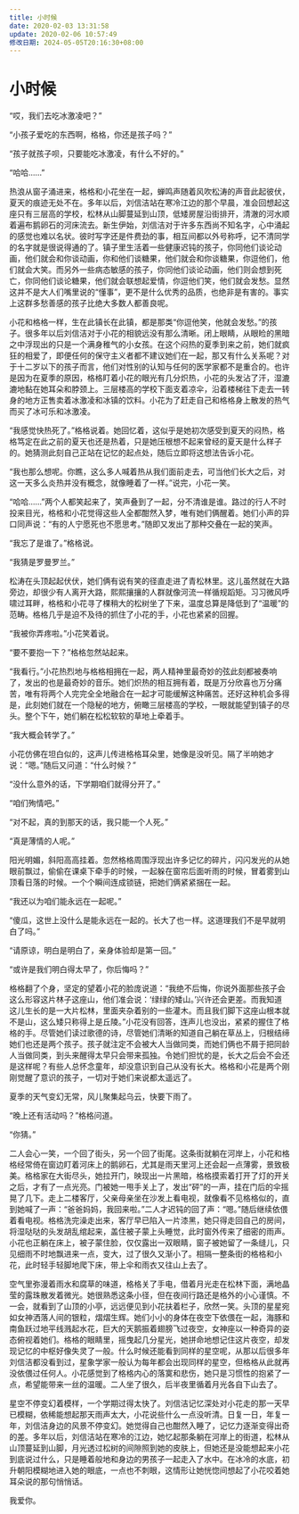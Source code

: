 ```yaml
---
title: 小时候
date: 2020-02-03 13:31:58
update: 2020-02-06 10:57:49
修改日期: 2024-05-05T20:16:30+08:00
---
```


# 小时候

“哎，我们去吃冰激凌吧？”

“小孩子爱吃的东西啊，格格，你还是孩子吗？”

“孩子就孩子呗，只要能吃冰激凌，有什么不好的。”

“哈哈……”

热浪从窗子涌进来，格格和小花坐在一起，蝉鸣声随着风吹松涛的声音此起彼伏，夏天的痕迹无处不在。多年以后，刘信洁站在寒冷江边的那个早晨，准会回想起这座只有三层高的学校，松林从山脚蔓延到山顶，低矮房屋沿街排开，清澈的河水顺着遍布鹅卵石的河床流去。新生伊始，刘信洁对于许多东西尚不知名字，心中涌起的感觉也难以名状。彼时写字还是件费劲的事，相互间都以外号称呼，记不清同学的名字就是很说得通的了。镇子里生活着一些健康迟钝的孩子，你同他们谈论动画，他们就会和你谈动画，你和他们谈糖果，他们就会和你谈糖果，你逗他们，他们就会大笑。而另外一些病态敏感的孩子，你同他们谈论动画，他们则会想到死亡，你同他们谈论糖果，他们就会联想起爱情，你逗他们笑，他们就会发愁。显然这并不是大人们嘴里说的“懂事”，更不是什么优秀的品质，也绝非是有害的。事实上这群多愁善感的孩子比绝大多数人都善良呢。

小花和格格一样，生在此镇长在此镇，都是那类“你逗他笑，他就会发愁。”的孩子。很多年以后刘信洁对于小花的相貌远没有那么清晰。闭上眼睛，从眼睑的黑暗之中浮现出的只是一个满身稚气的小女孩。在这个闷热的夏季到来之前，她们就疯狂的相爱了，即便任何的保守主义者都不建议她们在一起，那又有什么关系呢？对于十二岁以下的孩子而言，他们对性别的认知与任何的医学家都不是重合的。也许是因为在夏季的原因，格格盯着小花的眼光有几分炽热，小花的头发沾了汗，湿漉漉地黏在她耳朵和脖颈上。三层楼高的学校下面支着凉伞，沿着楼梯往下走去一转身的地方正售卖着冰激凌和冰镇的饮料。小花为了赶走自己和格格身上散发的热气而买了冰可乐和冰激凌。

“我感觉快热死了。”格格说着。她回忆着，这似乎是她初次感受到夏天的闷热，格格笃定在此之前的夏天也还是热着，只是她压根想不起来曾经的夏天是什么样子的。她猜测此刻自己正站在记忆的起点处，随后立即将这想法告诉小花。

“我也那么想呢。你瞧，这么多人喊着热从我们面前走去，可当他们长大之后，对这一天多么炎热并没有概念，就像睡着了一样。”说完，小花一笑。

“哈哈……”两个人都笑起来了，笑声叠到了一起，分不清谁是谁。路过的行人不时投来目光，格格和小花觉得这些人全都酣然入梦，唯有她们俩醒着。她们小声的异口同声说：“有的人宁愿死也不愿思考。”随即又发出了那种交叠在一起的笑声。

“我忘了是谁了。”格格说。

“我猜是罗曼罗兰。”

松涛在头顶起起伏伏，她们俩有说有笑的径直走进了青松林里。这儿虽然就在大路旁边，却很少有人离开大路，熙熙攘攘的人群就像河流一样循规蹈矩。习习微风呼啸过耳畔，格格和小花寻了棵稍大的松树坐了下来，温度总算是降低到了“温暖”的范畴。格格几乎是迫不及待的抓住了小花的手，小花也紧紧的回握。

“我被你弄疼啦。”小花笑着说。

“要不要抱一下？”格格忽然站起来。

“我看行。”小花热烈地与格格相拥在一起，两人精神里最奇妙的弦此刻都被奏响了，发出的也是最奇妙的音乐。她们炽热的相互拥有着，既是万分欣喜也万分痛苦，唯有将两个人完完全全地融合在一起才可能缓解这种痛苦。还好这种机会多得是，此刻她们就在一个隐秘的地方，俯瞰三层楼高的学校，一眼就能望到镇子的尽头。整个下午，她们躺在松松软软的草地上牵着手。

“我大概会转学了。”

小花仿佛在坦白似的，这声儿传进格格耳朵里，她像是没听见。隔了半响她才说：“嗯。”随后又问道：“什么时候？”

“没什么意外的话，下学期咱们就得分开了。”

“咱们殉情吧。”

“对不起，真的到那天的话，我只能一个人死。”

“真是薄情的人呢。”

阳光明媚，斜阳高高挂着。忽然格格周围浮现出许多记忆的碎片，闪闪发光的从她眼前飘过，偷偷在课桌下牵手的时候，一起躲在窗帘后面听雨的时候，冒着雾到山顶看日落的时候。一个个瞬间连成锁链，把她们俩紧紧捆在一起。

“我还以为咱们能永远在一起呢。”

“傻瓜，这世上没什么是能永远在一起的。长大了也一样。这道理我们不是早就明白了吗。”

“请原谅，明白是明白了，亲身体验却是第一回。”

“或许是我们明白得太早了，你后悔吗？”

格格翻了个身，坚定的望着小花的脸庞说道：“我绝不后悔，你说外面那些孩子会这么形容这片林子这座山，他们准会说：‘绿绿的矮山。’兴许还会更差。而我知道这儿生长的是一大片松林，里面夹杂着别的一些灌木。而且我们脚下这座山根本就不是山，这么矮只称得上是丘陵。”小花没有回答，连声儿也没出，紧紧的握住了格格的手。尽管她们读过歌德的诗，尽管她们清晰的知道自己躺在草丛上，归根结缔她们也还是两个孩子。孩子就注定不会被大人当做同类，而她们俩也不屑于把同龄人当做同类，到头来醒得太早只会带来孤独。令她们担忧的是，长大之后会不会还是这样呢？有些人总怀念童年，却没意识到自己从没有长大。格格和小花是两个刚刚觉醒了意识的孩子，一切对于她们来说都太遥远了。

夏季的天气变幻无常，风儿聚集起乌云，快要下雨了。

“晚上还有活动吗？”格格问道。

“你猜。”

二人会心一笑，一个回了街头，另一个回了街尾。这条街就躺在河岸上，小花和格格经常倚在窗边盯着河床上的鹅卵石，尤其是雨天里河上还会起一点薄雾，景致极美。格格家在大街尽头，她拉开门，映现出一片黑暗，格格摸索着打开了灯的开关之后，才有了一点光亮。门被她一甩手关上了，发出“砰”的一声，挂在门后的伞摇晃了几下。走上二楼客厅，父亲母亲坐在沙发上看电视，就像看不见格格似的，直到她喊了一声：“爸爸妈妈，我回来啦。”二人才迟钝的回了声：“嗯。”随后继续依偎着看电视。格格洗完澡走出来，客厅早已陷入一片漆黑，她只得走回自己的房间，将湿哒哒的头发胡乱绾起来，盖住被子蒙上头睡觉，此时窗外传来了细密的雨声。小花也正躺在床上，被子蒙住脸，仅仅露出一双眼睛，窗子被她留了一条缝儿，只见细雨不时地飘进来一点，变大，过了很久又渐小了。相隔一整条街的格格和小花，此时轻手轻脚地爬下床，带上伞和雨衣又往山上去了。

空气里弥漫着雨水和腐草的味道，格格关了手电，借着月光走在松林下面，满地晶莹的露珠散发着微光。她很熟悉这条小径，但在夜间行路还是格外的小心谨慎。不一会，就看到了山顶的小亭，远远便见到小花扶着栏子，欣然一笑。头顶的星星宛如女神洒落人间的银粒，熠熠生辉。她们小小的身体在夜空下依偎在一起，海豚和南鱼跃过地平线溅起水花，巨大的天鹅振着翅膀飞过夜空，女神座以一种奇异的姿态俯视着她们。格格的眼睛里，摇曳起几分星光，她拼命地想记住这片夜空，却发现记忆的中枢好像失灵了一般。什么时候还能看到同样的星空呢，从那以后很多年刘信洁都没看到过，星象学家一般认为每年都会出现同样的星空，但格格从此就再没依偎过任何人。小花感觉到了格格内心的落寞和悲伤，她只是习惯性的抱紧了一点，希望能带来一丝的温暖。二人坐了很久，后半夜里循着月光各自下山去了。

星空不停变幻着模样，一个学期过得太快了。刘信洁记忆深处对小花走的那一天早已模糊，依稀能想起那天雨声太大，小花说些什么一点没听清。日复一日，年复一年，刘信洁身边的风景不停变幻。她觉得自己也酣然入睡了，记忆力逐渐变得出奇的差。多年以后，刘信洁站在寒冷的江边，她忆起那条躺在河岸上的街道，松林从山顶蔓延到山脚，月光透过松树的间隙照到她的皮肤上，但她还是没能想起来小花到底说过什么，只是睡着般地和身边的男孩子一起走入了水中。在冰冷的水底，初升朝阳模糊地进入她的眼底，一点也不刺眼，这情形让她恍惚间想起了小花咬着她耳朵说的那句悄悄话。

我爱你。
